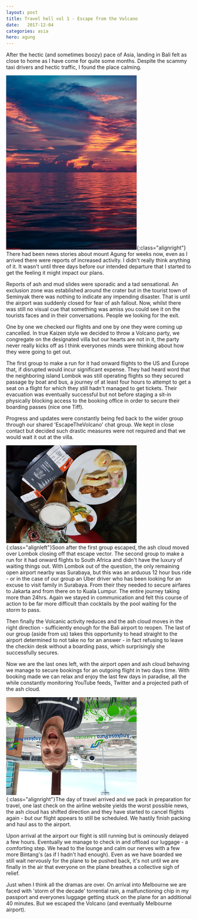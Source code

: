 ```yaml
---
layout: post
title: Travel hell vol 1 - Escape from the Volcano
date:   2017-12-04
categories: asia
hero: agung
---
```

After the hectic (and sometimes boozy) pace of Asia, landing in Bali felt as close to home as I have come for quite some months. Despite the scammy taxi drivers and hectic traffic, I found the place calming.

![Volcanos make for great sunsets](/assets/img/posts/volcanic_sunset.png){:class="alignright"} There had been news stories about mount Agung for weeks now, even as I arrived there were reports of increased activity. I didn't really think anything of it. It wasn't until three days before our intended departure that I started to get the feeling it might impact our plans.

Reports of ash and mud slides were sporadic and a tad sensational. An exclusion zone was established around the crater but in the tourist town of Seminyak there was nothing to indicate any impending disaster. That is until the airport was suddenly closed for fear of ash fallout. Now, whilst there was still no visual cue that something was amiss you could see it on the tourists faces and in their conversations. People we looking for the exit.

One by one we checked our flights and one by one they were coming up cancelled. In true Kaizen style we decided to throw a Volcano party, we congregate on the designated villa but our hearts are not in it, the party never really kicks off as I think everyones minds were thinking about how they were going to get out.

The first group to make a run for it had onward flights to the US and Europe that, if disrupted would incur significant expense. They had heard word that the neighboring island Lombok was still operating flights so they secured passage by boat and bus, a journey of at least four hours to attempt to get a seat on a flight for which they still hadn't managed to get tickets. Their evacuation was eventually successful but not before staging a sit-in physically blocking access to the booking office in order to secure their boarding passes (nice one Tiff).

Progress and updates were constantly being fed back to the wider group through our shared 'EscapeTheVolcano' chat group. We kept in close contact but decided such drastic measures were not required and that we would wait it out at the villa.

![Volcanos make for great sunsets](/assets/img/posts/passports.png){:class="alignleft"}Soon after the first group escaped, the ash cloud moved over Lombok closing off that escape vector. The second group to make a run for it had onward flights to South Africa and didn't have the luxury of waiting things out. With Lombok out of the question, the only remaining open airport nearby was Surabaya, but this was an arduous 12 hour bus ride - or in the case of our group an Uber driver who has been looking for an excuse to visit family in Surabaya. From their they needed to secure airfares to Jakarta and from there on to Kuala Lumpur. The entire journey taking more than 24hrs. Again we stayed in communication and felt this course of action to be far more difficult than cocktails by the pool waiting for the storm to pass.

Then finally the Volcanic activity reduces and the ash cloud moves in the right direction - sufficiently enough for the Bali airport to reopen. The last of our group (aside from us) takes this opportunity to head straight to the airport determined to not take no for an answer - in fact refusing to leave the checkin desk without a boarding pass, which surprisingly she successfully secures.

Now we are the last ones left, with the airport open and ash cloud behaving we manage to secure bookings for an outgoing flight in two days time. With booking made we can relax and enjoy the last few days in paradise, all the while constantly monitoring YouTube feeds, Twitter and a projected path of the ash cloud.

![Volcanos make for great sunsets](/assets/img/posts/leaving.png){:class="alignright"}The day of travel arrived and we pack in preparation for travel, one last check on the airline website yields the worst possible news, the ash cloud has shifted direction and they have started to cancel flights again - but our flight appears to still be scheduled. We hastily finish packing and haul ass to the airport.

Upon arrival at the airport our flight is still running but is ominously delayed a few hours. Eventually we manage to check in and offload our luggage - a comforting step. We head to the lounge and calm our nerves with a few more Bintang's (as if I hadn't had enough). Even as we have boarded we still wait nervously for the plane to be pushed back, it's not until we are finally in the air that everyone on the plane breathes a collective sigh of relief.

Just when I think all the dramas are over. On arrival into Melbourne we are faced with 'storm of the decade' torrential rain, a malfunctioning chip in my passport and everyones luggage getting stuck on the plane for an additional 40 minutes. But we escaped the Volcano (and eventually Melbourne airport).
